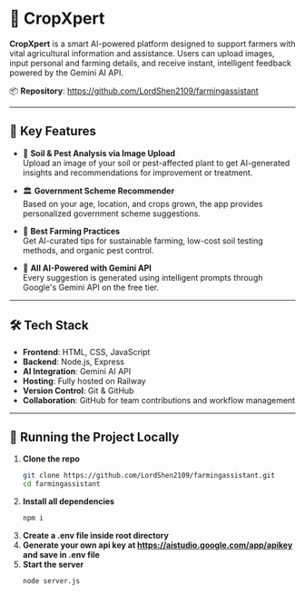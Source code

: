 # 🌾 CropXpert

**CropXpert** is a smart AI-powered platform designed to support farmers with vital agricultural information and assistance. 
Users can upload images, input personal and farming details, and receive instant, intelligent feedback powered by the Gemini AI API.

📦 **Repository**: https://github.com/LordShen2109/farmingassistant

---

## 🚀 Key Features

- 📸 **Soil & Pest Analysis via Image Upload**  
  Upload an image of your soil or pest-affected plant to get AI-generated insights and recommendations for improvement or treatment.

- 🏛️ **Government Scheme Recommender**  
  Based on your age, location, and crops grown, the app provides personalized government scheme suggestions.

- 🌱 **Best Farming Practices**  
  Get AI-curated tips for sustainable farming, low-cost soil testing methods, and organic pest control.

- 🤖 **All AI-Powered with Gemini API**  
  Every suggestion is generated using intelligent prompts through Google's Gemini API on the free tier.

---

## 🛠️ Tech Stack

- **Frontend**: HTML, CSS, JavaScript  
- **Backend**: Node.js, Express  
- **AI Integration**: Gemini AI API  
- **Hosting**: Fully hosted on Railway  
- **Version Control**: Git & GitHub  
- **Collaboration**: GitHub for team contributions and workflow management

---

## 📂 Running the Project Locally

1. **Clone the repo**  
   ```bash
   git clone https://github.com/LordShen2109/farmingassistant.git
   cd farmingassistant
2. **Install all dependencies**
   ```bash
   npm i
3. **Create a .env file inside root directory**
4. **Generate your own api key at https://aistudio.google.com/app/apikey and save in .env file**
5. **Start the server**
   ```bash
   node server.js

